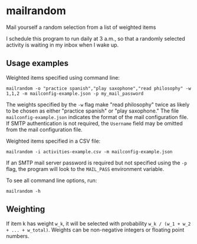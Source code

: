 # mailrandom
Mail yourself a random selection from a list of weighted items

I schedule this program to run daily at 3 a.m., so that a randomly selected activity is waiting in my inbox when I wake up.

## Usage examples

Weighted items specified using command line:

    mailrandom -o "practice spanish","play saxophone","read philosophy" -w 1,1,2 -m mailconfig-example.json -p my_mail_password

The weights specified by the `-w` flag make "read philosophy" twice as likely to be chosen as either "practice spanish" or "play saxophone." The file `mailconfig-example.json` indicates the format of the mail configuration file. If SMTP authentication is not required, the `Username` field may be omitted from the mail configuration file.

Weighted items specified in a CSV file:

    mailrandom -i activities-example.csv -m mailconfig-example.json

If an SMTP mail server password is required but not specified using the `-p` flag, the program will look to the `MAIL_PASS` environment variable.

To see all command line options, run:

    mailrandom -h

## Weighting

If item k has weight `w_k`, it will be selected with probability `w_k / (w_1 + w_2 + ... + w_total)`. Weights can be non-negative integers or floating point numbers.
